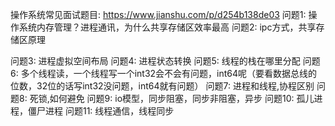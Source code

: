 操作系统常见面试题目: https://www.jianshu.com/p/d254b138de03
问题1: 操作系统内存管理？进程通讯，为什么共享存储区效率最高
问题2: ipc方式，共享存储区原理

问题3: 进程虚拟空间布局
问题4: 进程状态转换
问题5: 线程的栈在哪里分配
问题6: 多个线程读，一个线程写一个int32会不会有问题，int64呢（要看数据总线的位数，32位的话写int32没问题，int64就有问题）
问题7: 进程和线程,协程区别
问题8: 死锁,如何避免
问题9:  io模型，同步阻塞，同步非阻塞，异步
问题10: 孤儿进程，僵尸进程
问题11: 线程通信，线程同步
